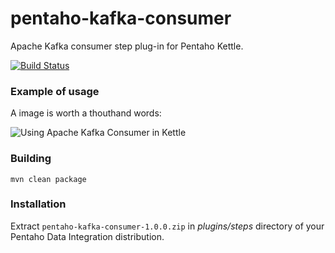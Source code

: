 pentaho-kafka-consumer
======================

Apache Kafka consumer step plug-in for Pentaho Kettle.

[![Build Status](https://travis-ci.org/RuckusWirelessIL/pentaho-kafka-consumer.png)](https://travis-ci.org/RuckusWirelessIL/pentaho-kafka-consumer)


### Example of usage ###

A image is worth a thouthand words:

![Using Apache Kafka Consumer in Kettle](https://raw.github.com/RuckusWirelessIL/pentaho-kafka-consumer/master/doc/example.png)


### Building ###

```
mvn clean package
```

### Installation ###

Extract ```pentaho-kafka-consumer-1.0.0.zip``` in *plugins/steps* directory of your Pentaho Data Integration distribution.

